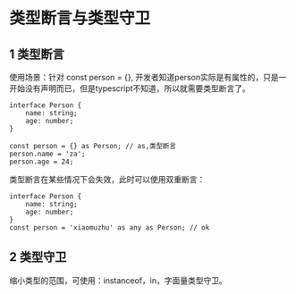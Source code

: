 # 类型断言与类型守卫

## 1 **类型断言**

使用场景：针对 const  person = {}, 开发者知道person实际是有属性的，只是一开始没有声明而已，但是typescript不知道，所以就需要类型断言了。

```
interface Person {
    name: string;
    age: number;
}

const person = {} as Person; // as,类型断言
person.name = 'za';
person.age = 24;
```

类型断言在某些情况下会失效，此时可以使用双重断言：

```
interface Person {
	name: string;
	age: number;
}
const person = 'xiaomuzhu' as any as Person; // ok
```



## 2 类型守卫

缩小类型的范围，可使用：instanceof，in，字面量类型守卫。